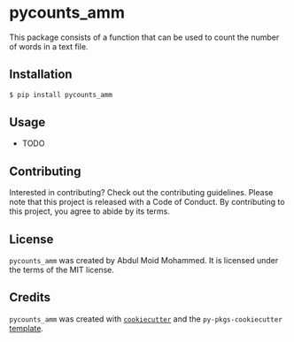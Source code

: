 # pycounts_amm

This package consists of a function that can be used to count the number of words in a text file.

## Installation

```bash
$ pip install pycounts_amm
```

## Usage

- TODO

## Contributing

Interested in contributing? Check out the contributing guidelines. Please note that this project is released with a Code of Conduct. By contributing to this project, you agree to abide by its terms.

## License

`pycounts_amm` was created by Abdul Moid Mohammed. It is licensed under the terms of the MIT license.

## Credits

`pycounts_amm` was created with [`cookiecutter`](https://cookiecutter.readthedocs.io/en/latest/) and the `py-pkgs-cookiecutter` [template](https://github.com/py-pkgs/py-pkgs-cookiecutter).
